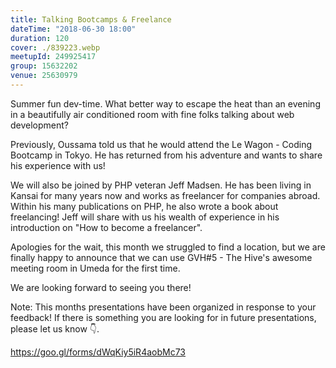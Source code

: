 ```yaml
---
title: Talking Bootcamps & Freelance
dateTime: "2018-06-30 18:00"
duration: 120
cover: ./839223.webp
meetupId: 249925417
group: 15632202
venue: 25630979
---
```


Summer fun dev-time. What better way to escape the heat than an evening in a beautifully air conditioned room with fine folks talking about web development?

Previously, Oussama told us that he would attend the Le Wagon - Coding Bootcamp in Tokyo. He has returned from his adventure and wants to share his experience with us!

We will also be joined by PHP veteran Jeff Madsen. He has been living in Kansai for many years now and works as freelancer for companies abroad. Within his many publications on PHP, he also wrote a book about freelancing! Jeff will share with us his wealth of experience in his introduction on "How to become a freelancer".

Apologies for the wait, this month we struggled to find a location, but we are finally happy to announce that we can use GVH#5 - The Hive's awesome meeting room in Umeda for the first time.

We are looking forward to seeing you there!

Note: This months presentations have been organized in response to your feedback! If there is something you are looking for in future presentations, please let us know 👇.

https://goo.gl/forms/dWqKiy5iR4aobMc73
